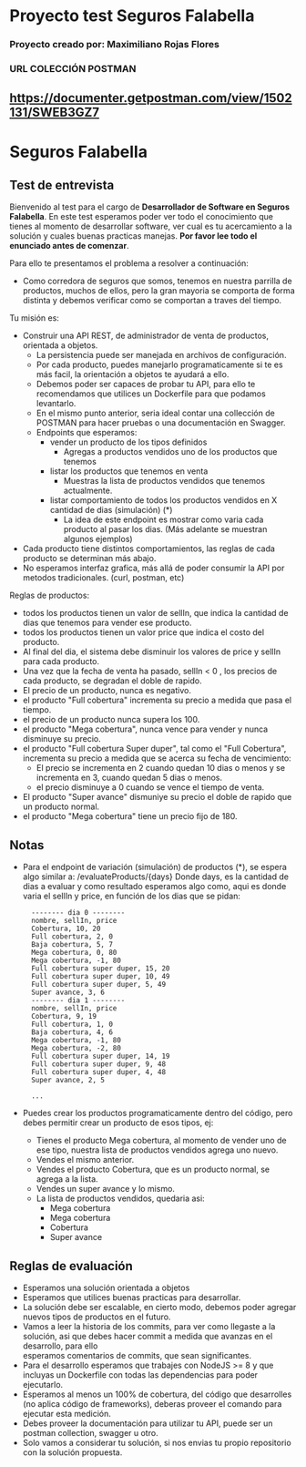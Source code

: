 # **Proyecto test Seguros Falabella**

### Proyecto creado por: Maximiliano Rojas Flores
### URL COLECCIÓN POSTMAN
https://documenter.getpostman.com/view/1502131/SWEB3GZ7
----------------------------------------------------------------------------------------------------------------------------------------------------------
# **Seguros Falabella**

## Test de entrevista

Bienvenido al test para el cargo de **Desarrollador de Software en Seguros Falabella**. En este test esperamos poder ver todo el conocimiento que tienes al momento de desarrollar software, ver cual es tu acercamiento a la solución y cuales buenas practicas manejas. **Por favor lee todo el enunciado antes de comenzar**.

Para ello te presentamos el problema a resolver a continuación:

- Como corredora de seguros que somos, tenemos en nuestra parrilla de productos, muchos de ellos, pero la gran mayoria se comporta de forma distinta y debemos verificar
como se comportan a traves del tiempo.

Tu misión es:
- Construir una API REST, de administrador de venta de productos, orientada a objetos.
  - La persistencia puede ser manejada en archivos de configuración.
  - Por cada producto, puedes manejarlo programaticamente si te es más facil, la orientación a objetos te ayudará a ello.
  - Debemos poder ser capaces de probar tu API, para ello te recomendamos que utilices un Dockerfile para que podamos levantarlo.
  - En el mismo punto anterior, seria ideal contar una collección de POSTMAN para hacer pruebas o una documentación en Swagger.
  - Endpoints que esperamos:
    - vender un producto de los tipos definidos
      - Agregas a productos vendidos uno de los productos que tenemos
    - listar los productos que tenemos en venta
      - Muestras la lista de productos vendidos que tenemos actualmente.
    - listar comportamiento de todos los productos vendidos en X cantidad de dias (simulación) (*)
      - La idea de este endpoint es mostrar como varia cada producto al pasar los dias. (Más adelante se muestran algunos ejemplos)
- Cada producto tiene distintos comportamientos, las reglas de cada producto se determinan más abajo.
- No esperamos interfaz grafica, más allá de poder consumir la API por metodos tradicionales. (curl, postman, etc)


Reglas de productos:
- todos los productos tienen un valor de sellIn, que indica la cantidad de dias que tenemos para vender ese producto.
- todos los productos tienen un valor price que indica el costo del producto.
- Al final del dia, el sistema debe disminuir los valores de price y sellIn para cada producto.
- Una vez que la fecha de venta ha pasado, sellIn < 0 , los precios de cada producto, se degradan el doble de rapido.
- El precio de un producto, nunca es negativo.
- el producto "Full cobertura" incrementa su precio a medida que pasa el tiempo.
- el precio de un producto nunca supera los 100.
- el producto "Mega cobertura", nunca vence para vender y nunca disminuye su precio.
- el producto "Full cobertura Super duper", tal como el "Full Cobertura", incrementa su precio a medida que se acerca su fecha de vencimiento:
  - El precio se incrementa en 2 cuando quedan 10 dias o menos y se incrementa en 3, cuando quedan 5 dias o menos.
  - el precio disminuye a 0 cuando se vence el tiempo de venta.
- El producto "Super avance" dismuniye su precio el doble de rapido que un producto normal.
- el producto "Mega cobertura" tiene un precio fijo de 180.


## Notas
- Para el endpoint de variación (simulación) de productos (*), se espera algo similar a:  /evaluateProducts/{days}
  Donde days, es la cantidad de dias a evaluar y como resultado esperamos algo como, aqui es donde varia el sellIn y price, en función de los dias que se pidan:

  ```
    -------- dia 0 --------
    nombre, sellIn, price
    Cobertura, 10, 20
    Full cobertura, 2, 0
    Baja cobertura, 5, 7
    Mega cobertura, 0, 80
    Mega cobertura, -1, 80
    Full cobertura super duper, 15, 20
    Full cobertura super duper, 10, 49
    Full cobertura super duper, 5, 49
    Super avance, 3, 6
    -------- dia 1 --------
    nombre, sellIn, price
    Cobertura, 9, 19
    Full cobertura, 1, 0
    Baja cobertura, 4, 6
    Mega cobertura, -1, 80
    Mega cobertura, -2, 80
    Full cobertura super duper, 14, 19
    Full cobertura super duper, 9, 48
    Full cobertura super duper, 4, 48
    Super avance, 2, 5

    ...
  ```
- Puedes crear los productos programaticamente dentro del código, pero debes permitir crear un producto de esos tipos, ej:
    - Tienes el producto Mega cobertura, al momento de vender uno de ese tipo, nuestra lista de productos vendidos agrega uno nuevo.
    - Vendes el mismo anterior.
    - Vendes el producto Cobertura, que es un producto normal, se agrega a la lista.
    - Vendes un super avance y lo mismo.
    - La lista de productos vendidos, quedaria asi:
        - Mega cobertura
        - Mega cobertura
        - Cobertura
        - Super avance


## Reglas de evaluación
  - Esperamos una solución orientada a objetos
  - Esperamos que utilices buenas practicas para desarrollar.
  - La solución debe ser escalable, en cierto modo, debemos poder agregar nuevos tipos de productos en el futuro.
  - Vamos a leer la historia de los commits, para ver como llegaste a la solución, asi que debes hacer commit a medida que avanzas en el desarrollo, para ello  
    esperamos comentarios de commits, que sean significantes.
  - Para el desarrollo esperamos que trabajes con NodeJS >= 8 y que incluyas un Dockerfile con todas las dependencias para poder ejecutarlo.
  - Esperamos al menos un 100% de cobertura, del código que desarrolles (no aplica código de frameworks), deberas proveer el comando para ejecutar esta medición.
  - Debes proveer la documentación para utilizar tu API, puede ser un postman collection, swagger u otro.
  - Solo vamos a considerar tu solución, si nos envias tu propio repositorio con la solución propuesta.
